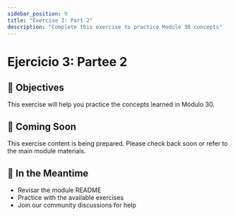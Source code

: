 ```yaml
---
sidebar_position: 9
title: "Exercise 3: Part 2"
description: "Complete this exercise to practice Module 30 concepts"
---
```


# Ejercicio 3: Partee 2

## 🎯 Objectives

This exercise will help you practice the concepts learned in Módulo 30.

## 📝 Coming Soon

This exercise content is being prepared. Please check back soon or refer to the main module materials.

## 🚀 In the Meantime

- Revisar the module README
- Practice with the available exercises
- Join our community discussions for help
